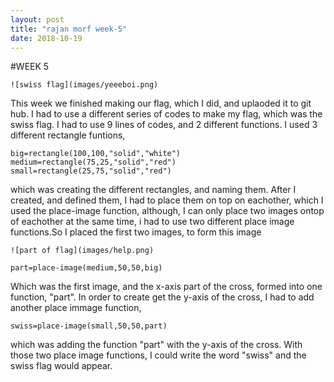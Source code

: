 ```yaml
---
layout: post
title: "rajan morf week-5"
date: 2018-10-19
---
```

#WEEK 5
```
![swiss flag](images/yeeeboi.png)
```

This week we finished making our flag, which I did, and uplaoded it to git hub. I had to use a different series of codes to make my flag, which was the swiss flag. I had to use 9 lines of codes, and 2 different functions. I used 3 different rectangle funtions, 
```
big=rectangle(100,100,"solid","white")
medium=rectangle(75,25,"solid","red")
small=rectangle(25,75,"solid","red")
```
which was creating the different rectangles, and naming them. After I created, and defined them, I had to place them on top on eachother, which I used the place-image function, although, I can only place two images ontop of eachother at the same time, i had to use two different place image functions.So I placed the first two images, to form this image 
```
![part of flag](images/help.png)
```

```
part=place-image(medium,50,50,big)
```
Which was the first image, and the x-axis part of the cross, formed into one function, "part". In order to create get the y-axis of the cross, I had to add another place immage function, 
```
swiss=place-image(small,50,50,part)
```
which was adding the function "part" with the y-axis of the cross. With those two place image functions, I could write the word "swiss" and the swiss flag would appear. 
